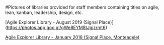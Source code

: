 
#Pictures of libraries provided for staff members containing titles on agile, lean, kanban, leadership, design, etc.


[Agile Explorer Library - August 2019 (Signal Place)] (https://photos.app.goo.gl/gWe8EYM8tJgjzrmt6)

[Agile Explorer Library - January 2018 (Signal Place, Monteagele)](https://photos.app.goo.gl/EB9Xpdby4qYvXZT96)
